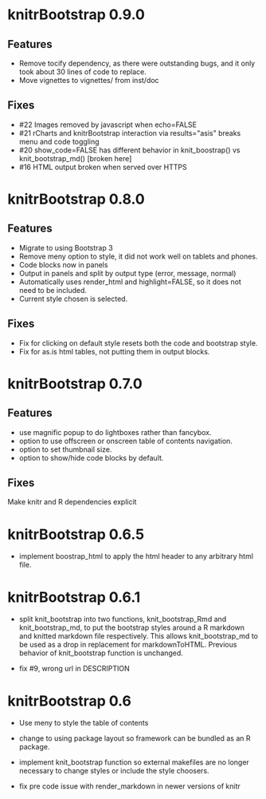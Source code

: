 # knitrBootstrap 0.9.0

## Features
  - Remove tocify dependency, as there were outstanding bugs, and it only took
    about 30 lines of code to replace.
  - Move vignettes to vignettes/ from inst/doc

## Fixes
  - #22 Images removed by javascript when echo=FALSE
  - #21 rCharts and knitrBootstrap interaction via results="asis" breaks menu and code toggling
  - #20 show_code=FALSE has different behavior in knit_boostrap() vs knit_bootstrap_md() [broken here]
  - #16 HTML output broken when served over HTTPS

# knitrBootstrap 0.8.0

## Features

  - Migrate to using Bootstrap 3
  - Remove meny option to style, it did not work well on tablets and phones.
  - Code blocks now in panels
  - Output in panels and split by output type (error, message, normal)
  - Automatically uses render_html and highlight=FALSE, so it does not need to be included.
  - Current style chosen is selected.

## Fixes

  - Fix for clicking on default style resets both the code and bootstrap style.
  - Fix for as.is html tables, not putting them in output blocks.

# knitrBootstrap 0.7.0

## Features
  - use magnific popup to do lightboxes rather than fancybox.
  - option to use offscreen or onscreen table of contents navigation.
  - option to set thumbnail size.
  - option to show/hide code blocks by default.

## Fixes
  Make knitr and R dependencies explicit

# knitrBootstrap 0.6.5

- implement boostrap_html to apply the html header to any arbitrary html file.

# knitrBootstrap 0.6.1

- split knit_bootstrap into two functions, knit_bootstrap_Rmd and
  knit_bootstrap_md, to put the bootstrap styles around a R markdown and
  knitted markdown file respectively.  This allows knit_bootstrap_md to be used as
  a drop in replacement for markdownToHTML.  Previous behavior of
  knit_bootstrap function is unchanged.

- fix #9, wrong url in DESCRIPTION

# knitrBootstrap 0.6

- Use meny to style the table of contents
- change to using package layout so framework can be bundled as an R package.

- implement knit_bootstrap function so external makefiles are no longer
  necessary to change styles or include the style choosers.

- fix pre code issue with render_markdown in newer versions of knitr
